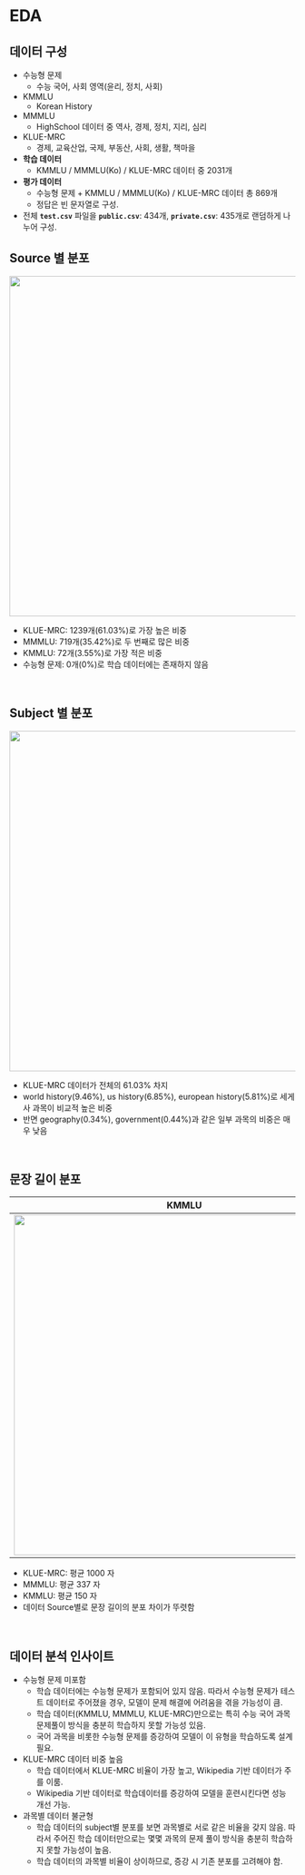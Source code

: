 # EDA

## 데이터 구성
- 수능형 문제
    - 수능 국어, 사회 영역(윤리, 정치, 사회)
- KMMLU
    - Korean History
- MMMLU
    - HighSchool 데이터 중 역사, 경제, 정치, 지리, 심리
- KLUE-MRC
    - 경제, 교육산업, 국제, 부동산, 사회, 생활, 책마을
 - **학습 데이터**
    - KMMLU / MMMLU(Ko) / KLUE-MRC 데이터 중 2031개
- **평가 데이터**
    - 수능형 문제 + KMMLU / MMMLU(Ko) / KLUE-MRC 데이터 총 869개
    - 정답은 빈 문자열로 구성.
- 전체 **`test.csv`** 파일을 **`public.csv`**: 434개, **`private.csv`**: 435개로 랜덤하게 나누어 구성.

## Source 별 분포

<img src="https://github.com/user-attachments/assets/fd6fce6c-113e-4ca2-9427-5949dd461747" width="600" />

- KLUE-MRC: 1239개(61.03%)로 가장 높은 비중
- MMMLU: 719개(35.42%)로 두 번째로 많은 비중
- KMMLU: 72개(3.55%)로 가장 적은 비중
- 수능형 문제: 0개(0%)로 학습 데이터에는 존재하지 않음
<br>
      
## Subject 별 분포

<img src="https://github.com/user-attachments/assets/21e511ed-7033-4dc9-8e9a-f8e2f756f2db" width="600" />

- KLUE-MRC 데이터가 전체의 61.03% 차지
- world history(9.46%), us history(6.85%), european history(5.81%)로 세게사 과목이 비교적 높은 비중
- 반면 geography(0.34%), government(0.44%)과 같은 일부 과목의 비중은 매우 낮음
<br>
        
## 문장 길이 분포

| KMMLU | MMMLU | KLUE-MRC |
| --- | --- | --- |
| <img src="https://github.com/user-attachments/assets/a56c9e92-c8df-4b1b-a983-22c84dd620c8" width="600" /> | <img src="https://github.com/user-attachments/assets/0de39eb6-9ce3-4071-812f-245e9b49b905" width="600" /> | <img src="https://github.com/user-attachments/assets/a797e100-b84f-443c-991b-9c7b0244e867" width="600" /> |

- KLUE-MRC: 평균 1000 자
- MMMLU: 평균 337 자
- KMMLU: 평균 150 자
- 데이터 Source별로 문장 길이의 분포 차이가 뚜렷함
<br>

## 데이터 분석 인사이트
- 수능형 문제 미포함
  - 학습 데이터에는 수능형 문제가 포함되어 있지 않음. 따라서 수능형 문제가 테스트 데이터로 주어졌을 경우, 모델이 문제 해결에 어려움을 겪을 가능성이 큼.
  - 학습 데이터(KMMLU, MMMLU, KLUE-MRC)만으로는 특히 수능 국어 과목 문제풀이 방식을 충분히 학습하지 못할 가능성 있음.
  - 국어 과목을 비롯한 수능형 문제를 증강하여 모델이 이 유형을 학습하도록 설계 필요.
- KLUE-MRC 데이터 비중 높음
  - 학습 데이터에서 KLUE-MRC 비율이 가장 높고, Wikipedia 기반 데이터가 주를 이룸.
  - Wikipedia 기반 데이터로 학습데이터를 증강하여 모델을 훈련시킨다면 성능 개선 가능.
- 과목별 데이터 불균형
  - 학습 데이터의 subject별 분포를 보면 과목별로 서로 같은 비율을 갖지 않음. 따라서 주어진 학습 데이터만으로는 몇몇 과목의 문제 풀이 방식을 충분히 학습하지 못할 가능성이 높음.
  - 학습 데이터의 과목별 비율이 상이하므로, 증강 시 기존 분포를 고려해야 함.
